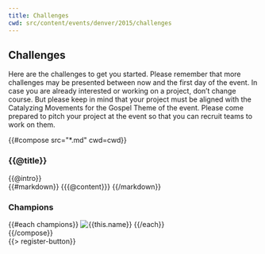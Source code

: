 ```yaml
---
title: Challenges
cwd: src/content/events/denver/2015/challenges
---
```

## <i class="icon fa-flag"></i> <b>Challenges</b>


Here are the challenges to get you started. Please remember that more challenges may be presented between now and the first day of the event. 
In case you are already interested or working on a project, don’t change course. But please keep in mind that your project must be aligned with the Catalyzing Movements for the Gospel Theme of the event. Please come prepared to pitch your project at the event so that you can recruit teams to work on them.


{{#compose src="*.md" cwd=cwd}}
<div class="row">
  <div class="3u">
    <h3>{{@title}}</h3> 
  </div>
  <div class="9u challenge-description">
    <div class="expander intro">
      <span class="toggle-switch"></span>
      {{@intro}} 
    </div>
    <div class="content">
{{#markdown}}
{{{@content}}}
{{/markdown}}
    <h3>Champions</h3>
    {{#each champions}}
      <img src="{{../assets}}/images/sponsors/{{this.logo}}" alt="{{this.name}}"/>
    {{/each}}
    </div>
  </div>
</div>
{{/compose}}
<br/>
{{> register-button}}
